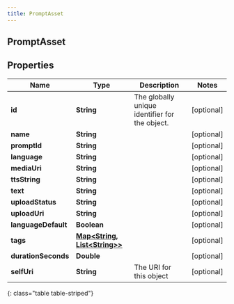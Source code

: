 ```yaml
---
title: PromptAsset
---
```

## PromptAsset


## Properties

| Name | Type | Description | Notes |
| ------------ | ------------- | ------------- | ------------- |
| **id** | **String** | The globally unique identifier for the object. |  [optional] |
| **name** | **String** |  |  [optional] |
| **promptId** | **String** |  |  [optional] |
| **language** | **String** |  |  [optional] |
| **mediaUri** | **String** |  |  [optional] |
| **ttsString** | **String** |  |  [optional] |
| **text** | **String** |  |  [optional] |
| **uploadStatus** | **String** |  |  [optional] |
| **uploadUri** | **String** |  |  [optional] |
| **languageDefault** | **Boolean** |  |  [optional] |
| **tags** | [**Map&lt;String, List&lt;String&gt;&gt;**](List.html) |  |  [optional] |
| **durationSeconds** | **Double** |  |  [optional] |
| **selfUri** | **String** | The URI for this object |  [optional] |
{: class="table table-striped"}



